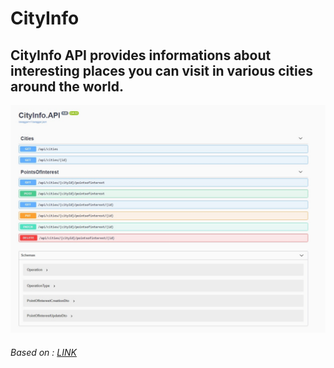 # CityInfo

## CityInfo API provides informations about interesting places you can visit in various cities around the world.

![Swagger-Img](https://github.com/jpodles/CityInfo/blob/master/swagger.jpg?raw=true)

###### Based on :  [LINK](https://app.pluralsight.com/library/courses/asp-dotnet-core-api-building-first/)
